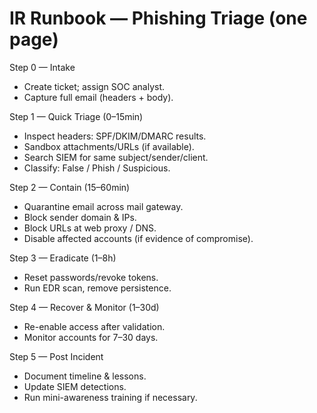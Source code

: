 # IR Runbook — Phishing Triage (one page)

Step 0 — Intake
- Create ticket; assign SOC analyst.
- Capture full email (headers + body).

Step 1 — Quick Triage (0–15min)
- Inspect headers: SPF/DKIM/DMARC results.
- Sandbox attachments/URLs (if available).
- Search SIEM for same subject/sender/client.
- Classify: False / Phish / Suspicious.

Step 2 — Contain (15–60min)
- Quarantine email across mail gateway.
- Block sender domain & IPs.
- Block URLs at web proxy / DNS.
- Disable affected accounts (if evidence of compromise).

Step 3 — Eradicate (1–8h)
- Reset passwords/revoke tokens.
- Run EDR scan, remove persistence.

Step 4 — Recover & Monitor (1–30d)
- Re-enable access after validation.
- Monitor accounts for 7–30 days.

Step 5 — Post Incident
- Document timeline & lessons.
- Update SIEM detections.
- Run mini-awareness training if necessary.